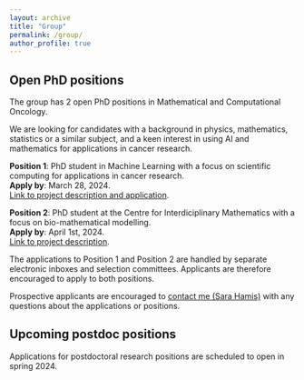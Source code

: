 ```yaml
---
layout: archive
title: "Group"
permalink: /group/
author_profile: true
---
```


## Open PhD positions

<p>The group has 2 open PhD positions in Mathematical and Computational Oncology.</p>

<p>
We are looking for candidates with a background in physics, mathematics, statistics or a similar subject, and a keen interest in using AI and mathematics for applications in cancer research. 
</p>

<p>
<b>Position 1</b>: PhD student in Machine Learning with a focus on scientific computing for applications in cancer research.<br>
<b>Apply by</b>: March 28, 2024.<br>
<a href="https://www.jobb.uu.se/details/?positionId=701887">Link to project description and application</a>.    
</p>

<p>
<b>Position 2</b>: PhD student at the Centre for Interdiciplinary Mathematics with a focus on bio-mathematical modelling.<br>
<b>Apply by</b>: April 1st, 2024.<br>
<a href="https://www.math.uu.se/digitalAssets/1078/c_1078262-l_3-k_7-hamis-engblom-sjogren-akerrenogren-integrating-mathematical-models-with-sparse-time-series-data-to.pdf"> Link to project description</a>.
</p>

<p>
The applications to Position 1 and Position 2 are handled by separate electronic inboxes and selection committees. Applicants are therefore encouraged to apply to both positions. 
</p>

<p>
Prospective applicants are encouraged to <a href="https://sarahamis.github.io/contact/">contact me (Sara Hamis)</a> with any questions about the applications or positions. 
</p>




## Upcoming postdoc positions
<p>Applications for postdoctoral research positions are scheduled to open in spring 2024.</p>





